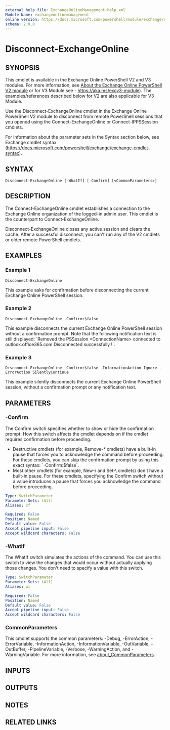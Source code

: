```yaml
---
external help file: ExchangeOnlineManagement-help.xml
Module Name: exchangeonlinemanagement
online version: https://docs.microsoft.com/powershell/module/exchange/disconnect-exchangeonline
schema: 2.0.0
---
```


# Disconnect-ExchangeOnline

## SYNOPSIS
This cmdlet is available in the Exchange Online PowerShell V2 and V3 modules. For more information, see [About the Exchange Online PowerShell V2 module]( https://aka.ms/exov2-module) or for V3 Module see - https://aka.ms/exov3-module). The examples/references described below for V2 are also applicable for V3 Module.

Use the Disconnect-ExchangeOnline cmdlet in the Exchange Online PowerShell V2 module to disconnect from remote PowerShell sessions that you opened using the Connect-ExchangeOnline or Connect-IPPSSession cmdlets.

For information about the parameter sets in the Syntax section below, see Exchange cmdlet syntax (https://docs.microsoft.com/powershell/exchange/exchange-cmdlet-syntax).

## SYNTAX

```
Disconnect-ExchangeOnline [-WhatIf] [-Confirm] [<CommonParameters>]
```

## DESCRIPTION
The Connect-ExchangeOnline cmdlet establishes a connection to the Exchange Online organization of the logged-in admin user.
This cmdlet is the counterpart to Connect-ExchangeOnline.

Disconnect-ExchangeOnline closes any active session and clears the cache.
After a successful disconnect, you can't run any of the V2 cmdlets or older remote PowerShell cmdlets.

## EXAMPLES

### Example 1
```
Disconnect-ExchangeOnline
```

This example asks for confirmation before disconnecting the current Exchange Online PowerShell session.

### Example 2
```
Disconnect-ExchangeOnline -Confirm:$false
```

This example disconnects the current Exchange Online PowerShell session without a confirmation prompt.
Note that the following notification text is still displayed: \`Removed the PSSession \<ConnectionName\> connected to outlook.office365.com Disconnected successfully !\`.

### Example 3
```
Disconnect-ExchangeOnline -Confirm:$false -InformationAction Ignore -ErrorAction SilentlyContinue
```

This example silently disconnects the current Exchange Online PowerShell session, without a confirmation prompt or any notification text.

## PARAMETERS

### -Confirm
The Confirm switch specifies whether to show or hide the confirmation prompt.
How this switch affects the cmdlet depends on if the cmdlet requires confirmation before proceeding.

- Destructive cmdlets (for example, Remove-* cmdlets) have a built-in pause that forces you to acknowledge the command before proceeding. For these cmdlets, you can skip the confirmation prompt by using this exact syntax: \`-Confirm:$false\`.
- Most other cmdlets (for example, New-\ and Set-\ cmdlets) don't have a built-in pause. For these cmdlets, specifying the Confirm switch without a value introduces a pause that forces you acknowledge the command before proceeding.

```yaml
Type: SwitchParameter
Parameter Sets: (All)
Aliases: cf

Required: False
Position: Named
Default value: False
Accept pipeline input: False
Accept wildcard characters: False
```

### -WhatIf
The WhatIf switch simulates the actions of the command.
You can use this switch to view the changes that would occur without actually applying those changes.
You don't need to specify a value with this switch.

```yaml
Type: SwitchParameter
Parameter Sets: (All)
Aliases: wi

Required: False
Position: Named
Default value: False
Accept pipeline input: False
Accept wildcard characters: False
```

### CommonParameters
This cmdlet supports the common parameters: -Debug, -ErrorAction, -ErrorVariable, -InformationAction, -InformationVariable, -OutVariable, -OutBuffer, -PipelineVariable, -Verbose, -WarningAction, and -WarningVariable. For more information, see [about_CommonParameters](http://go.microsoft.com/fwlink/?LinkID=113216).

## INPUTS

## OUTPUTS

## NOTES

## RELATED LINKS
